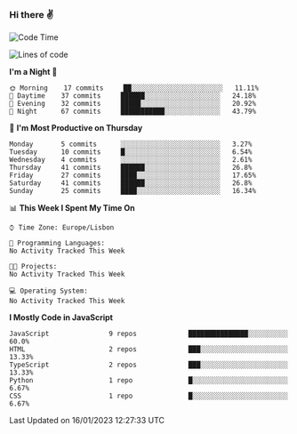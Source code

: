 ### Hi there :v:

<!--
**eusebioaddsilva/eusebioaddsilva** is a ✨ _special_ ✨ repository because its `README.md` (this file) appears on your GitHub profile.

<!--START_SECTION:waka-->
![Code Time](http://img.shields.io/badge/Code%20Time-35%20hrs%2012%20mins-blue)

![Lines of code](https://img.shields.io/badge/From%20Hello%20World%20I%27ve%20Written-660%20Thousand%20lines%20of%20code-blue)

**I'm a Night 🦉** 

```text
🌞 Morning    17 commits     ██░░░░░░░░░░░░░░░░░░░░░░░   11.11% 
🌆 Daytime    37 commits     ██████░░░░░░░░░░░░░░░░░░░   24.18% 
🌃 Evening    32 commits     █████░░░░░░░░░░░░░░░░░░░░   20.92% 
🌙 Night      67 commits     ███████████░░░░░░░░░░░░░░   43.79%

```
📅 **I'm Most Productive on Thursday** 

```text
Monday       5 commits      ░░░░░░░░░░░░░░░░░░░░░░░░░   3.27% 
Tuesday      10 commits     █░░░░░░░░░░░░░░░░░░░░░░░░   6.54% 
Wednesday    4 commits      ░░░░░░░░░░░░░░░░░░░░░░░░░   2.61% 
Thursday     41 commits     ██████░░░░░░░░░░░░░░░░░░░   26.8% 
Friday       27 commits     ████░░░░░░░░░░░░░░░░░░░░░   17.65% 
Saturday     41 commits     ██████░░░░░░░░░░░░░░░░░░░   26.8% 
Sunday       25 commits     ████░░░░░░░░░░░░░░░░░░░░░   16.34%

```


📊 **This Week I Spent My Time On** 

```text
⌚︎ Time Zone: Europe/Lisbon

💬 Programming Languages: 
No Activity Tracked This Week

🐱‍💻 Projects: 
No Activity Tracked This Week

💻 Operating System: 
No Activity Tracked This Week

```

**I Mostly Code in JavaScript** 

```text
JavaScript               9 repos             ███████████████░░░░░░░░░░   60.0% 
HTML                     2 repos             ███░░░░░░░░░░░░░░░░░░░░░░   13.33% 
TypeScript               2 repos             ███░░░░░░░░░░░░░░░░░░░░░░   13.33% 
Python                   1 repo              █░░░░░░░░░░░░░░░░░░░░░░░░   6.67% 
CSS                      1 repo              █░░░░░░░░░░░░░░░░░░░░░░░░   6.67%

```



 Last Updated on 16/01/2023 12:27:33 UTC
<!--END_SECTION:waka-->
